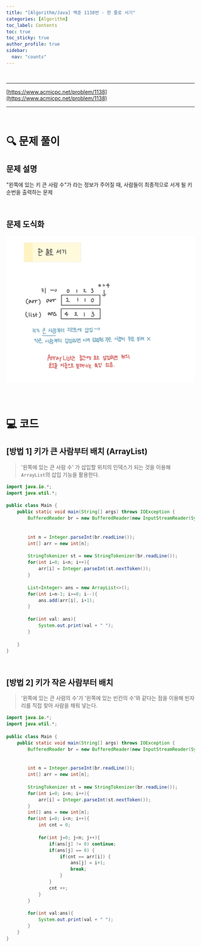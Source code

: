 ```yaml
---
title: "[Algorithm/Java] 백준 1138번 - 한 줄로 서기"
categories: [Algorithm]
toc_label: Contents
toc: true
toc_sticky: true
author_profile: true
sidebar:
  nav: "counts"
---
```


<br>

---

[https://www.acmicpc.net/problem/1138](https://www.acmicpc.net/problem/1138)

---

<br>

# 🔍 문제 풀이

## 문제 설명

"왼쪽에 있는 키 큰 사람 수"가 라는 정보가 주어질 때, 사람들이 최종적으로 서게 될 키 순번을 출력하는 문제

<br>

## 문제 도식화

![assets/images/2024/1138.jpg](../../../assets/images/2024/1138.jpg)

<br><br>

# 💻 코드

## [방법 1] 키가 큰 사람부터 배치 (ArrayList)

> '왼쪽에 있는 큰 사람 수' 가 삽입할 위치의 인덱스가 되는 것을 이용해 `ArrayList`의 삽입 기능을 활용한다.

```java
import java.io.*;
import java.util.*;

public class Main {
    public static void main(String[] args) throws IOException {
        BufferedReader br = new BufferedReader(new InputStreamReader(System.in));


        int n = Integer.parseInt(br.readLine());
        int[] arr = new int[n];

        StringTokenizer st = new StringTokenizer(br.readLine());
        for(int i=0; i<n; i++){
            arr[i] = Integer.parseInt(st.nextToken());
        }

        List<Integer> ans = new ArrayList<>();
        for(int i=n-1; i>=0; i--){
            ans.add(arr[i], i+1);
        }

        for(int val: ans){
            System.out.print(val + " ");
        }

    }
}
```

<br>

## [방법 2] 키가 작은 사람부터 배치

> '왼쪽에 있는 큰 사람의 수'가 '왼쪽에 있는 빈칸의 수'와 같다는 점을 이용해 빈자리를 직접 찾아 사람을 채워 넣는다.

```java
import java.io.*;
import java.util.*;

public class Main {
    public static void main(String[] args) throws IOException {
        BufferedReader br = new BufferedReader(new InputStreamReader(System.in));


        int n = Integer.parseInt(br.readLine());
        int[] arr = new int[n];

        StringTokenizer st = new StringTokenizer(br.readLine());
        for(int i=0; i<n; i++){
            arr[i] = Integer.parseInt(st.nextToken());
        }
        int[] ans = new int[n];
        for(int i=0; i<n; i++){
            int cnt = 0;

            for(int j=0; j<n; j++){
                if(ans[j] != 0) continue;
                if(ans[j] == 0) {
                    if(cnt == arr[i]) {
                        ans[j] = i+1;
                        break;
                    }
                }
                cnt ++;
            }
        }

        for(int val:ans){
            System.out.print(val + " ");
        }
    }
}
```

<br>
